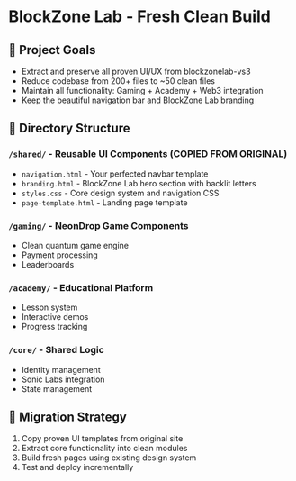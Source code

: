 # BlockZone Lab - Fresh Clean Build

## 🎯 Project Goals
- Extract and preserve all proven UI/UX from blockzonelab-vs3
- Reduce codebase from 200+ files to ~50 clean files
- Maintain all functionality: Gaming + Academy + Web3 integration
- Keep the beautiful navigation bar and BlockZone Lab branding

## 📁 Directory Structure

### `/shared/` - Reusable UI Components (COPIED FROM ORIGINAL)
- `navigation.html` - Your perfected navbar template
- `branding.html` - BlockZone Lab hero section with backlit letters
- `styles.css` - Core design system and navigation CSS
- `page-template.html` - Landing page template

### `/gaming/` - NeonDrop Game Components
- Clean quantum game engine
- Payment processing
- Leaderboards

### `/academy/` - Educational Platform
- Lesson system
- Interactive demos
- Progress tracking

### `/core/` - Shared Logic
- Identity management
- Sonic Labs integration
- State management

## 🔄 Migration Strategy
1. Copy proven UI templates from original site
2. Extract core functionality into clean modules
3. Build fresh pages using existing design system
4. Test and deploy incrementally
